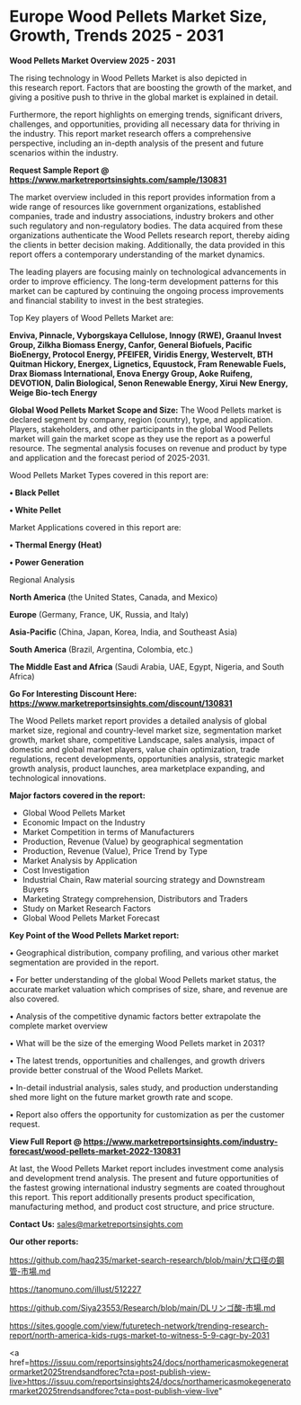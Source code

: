 # Europe Wood Pellets Market Size, Growth, Trends 2025 - 2031

<Strong> Wood Pellets Market Overview 2025 - 2031</strong>

The rising technology in Wood Pellets Market is also depicted in this research report. Factors that are boosting the growth of the market, and giving a positive push to thrive in the global market is explained in detail.

Furthermore, the report highlights on emerging trends, significant drivers, challenges, and opportunities, providing all necessary data for thriving in the industry. This report market research offers a comprehensive perspective, including an in-depth analysis of the present and future scenarios within the industry.

<strong>Request Sample Report @ <a href=https://www.marketreportsinsights.com/sample/130831>https://www.marketreportsinsights.com/sample/130831</a></strong>

The market overview included in this report provides information from a wide range of resources like government organizations, established companies, trade and industry associations, industry brokers and other such regulatory and non-regulatory bodies. The data acquired from these organizations authenticate the Wood Pellets research report, thereby aiding the clients in better decision making. Additionally, the data provided in this report offers a contemporary understanding of the market dynamics.

The leading players are focusing mainly on technological advancements in order to improve efficiency. The long-term development patterns for this market can be captured by continuing the ongoing process improvements and financial stability to invest in the best strategies.

Top Key players of Wood Pellets Market are:

<strong>Enviva, Pinnacle, Vyborgskaya Cellulose, Innogy (RWE), Graanul Invest Group, Zilkha Biomass Energy, Canfor, General Biofuels, Pacific BioEnergy, Protocol Energy, PFEIFER, Viridis Energy, Westervelt, BTH Quitman Hickory, Energex, Lignetics, Equustock, Fram Renewable Fuels, Drax Biomass International, Enova Energy Group, Aoke Ruifeng, DEVOTION, Dalin Biological, Senon Renewable Energy, Xirui New Energy, Weige Bio-tech Energy</strong>

<strong><b>Global Wood Pellets Market Scope and Size:</b></strong>
The Wood Pellets market is declared segment by company, region (country), type, and application. Players, stakeholders, and other participants in the global Wood Pellets market will gain the market scope as they use the report as a powerful resource. The segmental analysis focuses on revenue and product by type and application and the forecast period of 2025-2031.

Wood Pellets Market Types covered in this report are:

<strong>• Black Pellet

• White Pellet</strong>

Market Applications covered in this report are:

<strong>• Thermal Energy (Heat)

• Power Generation</strong> 

Regional Analysis

<strong>North America</strong> (the United States, Canada, and Mexico)

<strong>Europe</strong> (Germany, France, UK, Russia, and Italy)

<strong>Asia-Pacific</strong> (China, Japan, Korea, India, and Southeast Asia)

<strong>South America</strong> (Brazil, Argentina, Colombia, etc.)

<strong>The Middle East and Africa</strong> (Saudi Arabia, UAE, Egypt, Nigeria, and South Africa)

<strong>Go For Interesting Discount Here: <a href=https://www.marketreportsinsights.com/discount/130831>https://www.marketreportsinsights.com/discount/130831</a></strong>

The Wood Pellets market report provides a detailed analysis of global market size, regional and country-level market size, segmentation market growth, market share, competitive Landscape, sales analysis, impact of domestic and global market players, value chain optimization, trade regulations, recent developments, opportunities analysis, strategic market growth analysis, product launches, area marketplace expanding, and technological innovations.

<strong><b>Major factors covered in the report:</b></strong>
<ul>
  <li>Global Wood Pellets Market </li>
  <li>Economic Impact on the Industry</li>
  <li>Market Competition in terms of Manufacturers</li>
  <li>Production, Revenue (Value) by geographical segmentation</li>
  <li>Production, Revenue (Value), Price Trend by Type</li>
  <li>Market Analysis by Application</li>
  <li>Cost Investigation</li>
  <li>Industrial Chain, Raw material sourcing strategy and Downstream Buyers</li>
  <li>Marketing Strategy comprehension, Distributors and Traders</li>
  <li>Study on Market Research Factors</li>
  <li>Global Wood Pellets Market Forecast</li>
</ul>

<strong><b>Key Point of the Wood Pellets Market report:</b></strong>

• Geographical distribution, company profiling, and various other market segmentation are provided in the report.

• For better understanding of the global Wood Pellets market status, the accurate market valuation which comprises of size, share, and revenue are also covered.

• Analysis of the competitive dynamic factors better extrapolate the complete market overview

• What will be the size of the emerging Wood Pellets market in 2031?

• The latest trends, opportunities and challenges, and growth drivers provide better construal of the Wood Pellets Market.

• In-detail industrial analysis, sales study, and production understanding shed more light on the future market growth rate and scope.

• Report also offers the opportunity for customization as per the customer request.

<strong><b>View Full Report @ <a href=https://www.marketreportsinsights.com/industry-forecast/wood-pellets-market-2022-130831>https://www.marketreportsinsights.com/industry-forecast/wood-pellets-market-2022-130831</a></b></strong>


At last, the Wood Pellets Market report includes investment come analysis and development trend analysis. The present and future opportunities of the fastest growing international industry segments are coated throughout this report. This report additionally presents product specification, manufacturing method, and product cost structure, and price structure.

<strong>Contact Us:</strong>
sales@marketreportsinsights.com

<strong>Our other reports:</strong>

<a href=https://github.com/haq235/market-search-research/blob/main/大口径の鋼管-市場.md>https://github.com/haq235/market-search-research/blob/main/大口径の鋼管-市場.md</a>

<a href=https://tanomuno.com/illust/512227>https://tanomuno.com/illust/512227</a>

<a href=https://github.com/Siya23553/Research/blob/main/DLリンゴ酸-市場.md>https://github.com/Siya23553/Research/blob/main/DLリンゴ酸-市場.md</a>

<a href=https://sites.google.com/view/futuretech-network/trending-research-report/north-america-kids-rugs-market-to-witness-5-9-cagr-by-2031>https://sites.google.com/view/futuretech-network/trending-research-report/north-america-kids-rugs-market-to-witness-5-9-cagr-by-2031</a>

<a href=https://issuu.com/reportsinsights24/docs/northamericasmokegeneratormarket2025trendsandforec?cta=post-publish-view-live>https://issuu.com/reportsinsights24/docs/northamericasmokegeneratormarket2025trendsandforec?cta=post-publish-view-live</a>"
